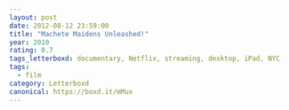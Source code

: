```yaml
---
layout: post 
date: 2012-08-12 23:59:00
title: "Machete Maidens Unleashed!"
year: 2010
rating: 0.7
tags_letterboxd: documentary, Netflix, streaming, desktop, iPad, NYC
tags:
  - film
category: Letterboxd
canonical: https://boxd.it/mMux
---
```

